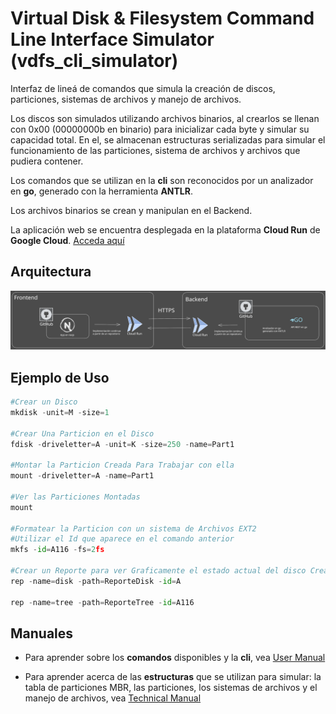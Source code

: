 # Virtual Disk & Filesystem Command Line Interface Simulator (vdfs_cli_simulator)

Interfaz de lineá de comandos que simula la creación de discos, particiones, sistemas de archivos y manejo de archivos. 

Los discos son simulados utilizando archivos binarios, al crearlos se llenan con 0x00 (00000000b en binario) para inicializar cada byte y simular su capacidad total. En el, se almacenan estructuras serializadas para simular el funcionamiento de las particiones, sistema de archivos y archivos que pudiera contener.

Los comandos que se utilizan en la **cli** son reconocidos por un analizador en **go**, generado con la herramienta **ANTLR**.

Los archivos binarios se crean y manipulan en el Backend.

La aplicación web se encuentra desplegada en la plataforma **Cloud Run** de **Google Cloud**. [Acceda aquí](https://vdfs-cli-simulator-gui-1044610917401.us-central1.run.app)

## Arquitectura

![Arquitectura](/manuals/images/Arquitectura.svg)

## Ejemplo de Uso

```python
#Crear un Disco
mkdisk -unit=M -size=1

#Crear Una Particion en el Disco
fdisk -driveletter=A -unit=K -size=250 -name=Part1

#Montar la Particion Creada Para Trabajar con ella
mount -driveletter=A -name=Part1

#Ver las Particiones Montadas
mount

#Formatear la Particion con un sistema de Archivos EXT2
#Utilizar el Id que aparece en el comando anterior
mkfs -id=A116 -fs=2fs

#Crear un Reporte para ver Graficamente el estado actual del disco Creado
rep -name=disk -path=ReporteDisk -id=A 

rep -name=tree -path=ReporteTree -id=A116
```
## Manuales

* Para aprender sobre los **comandos** disponibles y la **cli**, vea [User Manual](/manuals/USER_MANUAL.md)

* Para aprender acerca de las **estructuras** que se utilizan para simular: la tabla de particiones MBR, las particiones, los sistemas de archivos y el manejo de archivos, vea [Technical Manual](/manuals/TECHNICAL_MANUAL.md)
